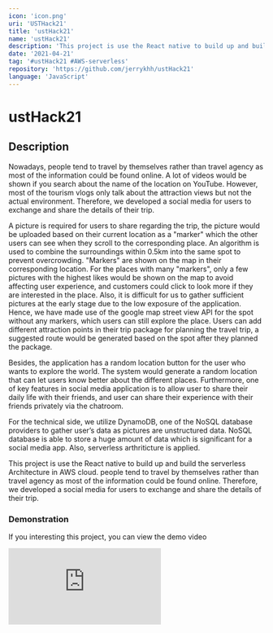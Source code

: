 ```yaml
---
icon: 'icon.png'
uri: 'USTHack21'
title: 'ustHack21'
name: 'ustHack21'
description: 'This project is use the React native to build up and build the serverless Architecture in AWS cloud. people tend to travel by themselves rather than travel agency as most of the information could be found online. Therefore, we developed a social media for users to exchange and share the details of their trip.'
date: '2021-04-21'
tag: '#ustHack21 #AWS-serverless'
repository: 'https://github.com/jerrykhh/ustHack21'
language: 'JavaScript'
---
```


 # ustHack21

## Description
Nowadays, people tend to travel by themselves rather than travel agency as most of the information could be found online. A lot of videos would be shown if you search about the name of the location on YouTube. However, most of the tourism vlogs only talk about the attraction views but not the actual environment. Therefore, we developed a social media for users to exchange and share the details of their trip.

A picture is required for users to share regarding the trip, the picture would be uploaded based on their current location as a "marker" which the other users can see when they scroll to the corresponding place. An algorithm is used to combine the surroundings within 0.5km into the same spot to prevent overcrowding. "Markers" are shown on the map in their corresponding location. For the places with many "markers", only a few pictures with the highest likes would be shown on the map to avoid affecting user experience, and customers could click to look more if they are interested in the place. Also, it is difficult for us to gather sufficient pictures at the early stage due to the low exposure of the application. Hence, we have made use of the google map street view API for the spot without any markers, which users can still explore the place. Users can add different attraction points in their trip package for planning the travel trip, a suggested route would be generated based on the spot after they planned the package.

Besides, the application has a random location button for the user who wants to explore the world. The system would generate a random location that can let users know better about the different places. Furthermore, one of key features in social media application is to allow user to share their daily life with their friends, and user can share their experience with their friends privately via the chatroom.

For the technical side, we utilize DynamoDB, one of the NoSQL database providers to gather user’s data as pictures are unstructured data. NoSQL database is able to store a huge amount of data which is significant for a social media app. Also, serverless arthriticture is applied.

This project is use the React native to build up and build the serverless Architecture in AWS cloud. people tend to travel by themselves rather than travel agency as most of the information could be found online. Therefore, we developed a social media for users to exchange and share the details of their trip.

### Demonstration
If you interesting this project, you can view the demo video


<div class="relative iframe-container" 
		style="padding-bottom: 56.25%">
        <iframe src="https://www.youtube.com/embed/wNURgAZhl84" title="ustHack21" frameborder="0" allow="accelerometer; autoplay; clipboard-write; encrypted-media; gyroscope; picture-in-picture" allowfullscreen></iframe>
</div>